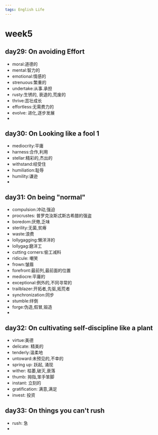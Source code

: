 ```yaml
---
tags: English Life
---
```


# week5

## day29: On avoiding Effort

-   moral:道德的
-   mental:智力的
-   emotional:情感的
-   strenuous:繁重的
-   undertake:从事.承担
-   rusty:生锈的, 衰退的,荒废的
-   thrive:茁壮成长
-   effortless:无需费力的
-   evolve: 进化,逐步发展
-   

## day30: On Looking like a fool 1

-   mediocrity:平庸
-   harness:合作,利用
-   stellar:精彩的,杰出的
-   withstand:经受住
-   humiliation:耻辱
-   humility:谦逊
-   

## day31: On being "normal"

-   compulsion:冲动,强迫
-   procrustes: 普罗克汝斯忒斯古希腊的强盗
-   boredom:厌倦,乏味
-   sterility:无菌,贫瘠
-   waste:浪费
-   lollygagging:懒洋洋的
-   lollygag:磨洋工
-   cutting corners:偷工减料
-   ridicule: 嘲笑
-   frown:皱眉
-   forefront:最前列,最前面的位置
-   mediocre:平庸的
-   exceptional:例外的,不同寻常的
-   trailblazer:开拓者,先驱,拓荒者
-   synchronization:同步
-   stumble:绊倒
-   forge:伪造,假冒,锻造
-   

## day32: On cultivating self-discipline like a plant

-   virtue:美德
-   delicate: 精美的
-   tenderly:温柔地
-   untoward:未预见的,不幸的
-   spring up: 跃起, 涌现
-   wither: 枯萎,破灭,衰落
-   thumb: 拇指,笨手笨脚
-   instant: 立刻的
-   gratification: 满意,满足
-   invest: 投资



## day33: On things you can't rush

-   rush: 急
-   